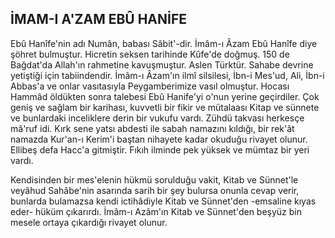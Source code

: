 ## İMAM-I A'ZAM EBÛ HANİFE

Ebû Hanîfe'nin adı Numân, babası Sâbit'-dir. İmâm-ı Âzam Ebû Hanîfe diye şöhret bulmuştur. Hicretin seksen tarihinde Kûfe'de doğ­muş. 150 de Bağdat'da Allah'ın rahmetine ka­vuşmuştur. Aslen Türktür. Sahabe devrine ye­tiştiği için tabiindendir. İmâm-ı Âzam'ın ilmî silsilesi, İbn-i Mes'ud, Ali, İbn-i Abbas'a ve on­lar vasıtasıyla Peygamberimize vasıl olmuştur. Hocası Hammâd öldükten sonra talebesi Ebû Hanife'yi o'nun yerine geçirdiler. Çok geniş ve sağlam bir karihası, kuvvetli bir fikir ve müta­laası Kitap ve sünnete ve bunlardaki ince­liklere derin bir vukufu vardı. Zühdü takvası herkesçe mâ'ruf idi. Kırk sene yatsı abdesti ile sabah namazını kıldığı, bir rek'ât namazda Kur'an-ı Kerim'i baştan nihayete kadar okudu­ğu rivayet olunur. Ellibeş defa Hacc'a gitmiş­tir. Fıkıh ilminde pek yüksek ve mümtaz bir yeri vardı.

Kendisinden bir mes'elenin hükmü sorul­duğu vakit, Kitab ve Sünnet'le veyâhud Sahâbe'nin asarında sarih bir şey bulursa onunla cevap verir, bunlarda bulamazsa kendi ictihâdiyle Kitab ve Sünnet'den -emsaline kıyas eder- hüküm çıkarırdı. İmâm-ı Azâm'ın Kitab ve Sünnet'den beşyüz bin mesele ortaya çı­kardığı rivayet olunur.
